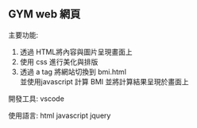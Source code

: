 ## GYM web 網頁

主要功能:
1. 透過 HTML將內容與圖片呈現畫面上
2. 使用 css 進行美化與排版
3. 透過 a tag 將網站切換到 bmi.html <br>
   並使用javascript 計算 BMI 並將計算結果呈現於畫面上

開發工具:
vscode

使用語言:
html
javascript
jquery
